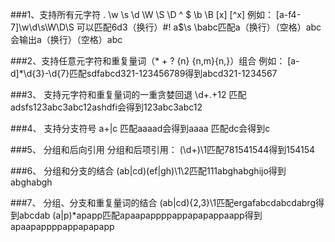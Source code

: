 ###1、支持所有元字符 . \w \s \d \W \S \D ^ $ \b \B [x] [^x]
例如： [a-f4-7]\w\d\s\W\D\S 可以匹配6d3（换行）#!
		a$\s \babc匹配a（换行）（空格）abc会输出a（换行）（空格）abc

###2、支持任意元字符和重复量词（* + ? {n} {n,m}{n,}）组合 
例如： [a-d]*\d{3}-\d{7}匹配sdfabcd321-123456789得到abcd321-1234567

###3、	支持元字符和重复量词的一重贪婪回退
\d+.+12 匹配adsfs123abc3abc12ashdfi会得到123abc3abc12

###4、	支持分支符号
a+|c 匹配aaaad会得到aaaa 匹配dc会得到c

###5、	分组和后向引用
分组和后项引用： (\d+)\1匹配781541544得到154154

###6、	分组和分支的结合
(ab|cd)(ef|gh)\1\2匹配111abghabghijo得到abghabgh

###7、	分组、分支和重复量词的结合
 (ab|cd){2,3}\1匹配ergafabcdabcdabrg得到abcdab
	   (a|p)*apapp匹配apaapappppappapapappaapp得到apaapappppappapapapp